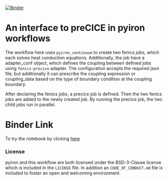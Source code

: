 [![Binder](https://mybinder.org/badge_logo.svg)](https://mybinder.org/v2/gh/muh-hassani/precice_workshop/master?labpath=fenics_precice_heat_conduction.ipynb)

# An interface to preCICE in pyiron workflows
The workflow here uses `pyiron_continuum` to create two fenics jobs, which each solves heat conduction equations. Additionally, the job have a adapter_conf object, which defines the coupling between defined jobs using `fenics-precice` adapter. 
The configuration accepts the required json file, but additionally it can prescribe the coupling expression or coupling_data based on the type of boundary condition at the coupling boundary.   

After declaring the fenics jobs, a precice job is defined. Then the two fenics jobs are added to the newly created job. By running the precice job, the two child jobs run in parallel.

# Binder Link
To try the notebook by clicking [here](https://mybinder.org/v2/gh/muh-hassani/precice_workshop/master?labpath=fenics_precice_heat_conduction.ipynb)

### License
pyiron and this workflow are both licensed under the BSD-3-Clause license which is included in the `LICENSE` file. In addition an `CODE_OF_CONDUCT.md` file is included to foster an open and welcoming environment.
